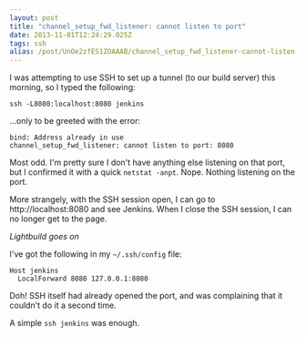 ```yaml
---
layout: post
title: "channel_setup_fwd_listener: cannot listen to port"
date: 2013-11-01T12:24:29.025Z
tags: ssh
alias: /post/UnOe2zfES1ZOAAAB/channel_setup_fwd_listener-cannot-listen-to-port
---
```


I was attempting to use SSH to set up a tunnel (to our build server) this morning,
so I typed the following:

    ssh -L8080:localhost:8080 jenkins

...only to be greeted with the error:

    bind: Address already in use
    channel_setup_fwd_listener: cannot listen to port: 8080

Most odd. I'm pretty sure I don't have anything else listening on that port, but
I confirmed it with a quick `netstat -anpt`. Nope. Nothing listening on the port.

More strangely, with the SSH session open, I can go to http://localhost:8080 and
see Jenkins. When I close the SSH session, I can no longer get to the page.

*Lightbuild goes on*

I've got the following in my `~/.ssh/config` file:

    Host jenkins
      LocalForward 8080 127.0.0.1:8080
  
Doh! SSH itself had already opened the port, and was complaining that it couldn't
do it a second time.

A simple `ssh jenkins` was enough.
